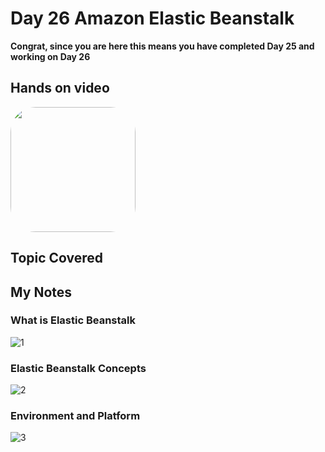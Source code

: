 # Day 26 Amazon Elastic Beanstalk

**Congrat, since you are here this means you have completed Day 25 and working on Day 26**

## Hands on video
<a href="https://youtu.be/jV7R1TNKzks">
<img src="https://i3.ytimg.com/vi/jV7R1TNKzks/hqdefault.jpg" align="center" width="200" style="border-radius:40px" />
</a>

## Topic Covered

## My Notes

  ### What is Elastic Beanstalk
  ![1](https://user-images.githubusercontent.com/41295276/122647751-5ab8b300-d143-11eb-98b7-0a0206d391b8.jpeg)

  ### Elastic Beanstalk Concepts
  ![2](https://user-images.githubusercontent.com/41295276/122647752-5be9e000-d143-11eb-9d95-07c703a88342.jpeg)
  
  ### Environment and Platform
  ![3](https://user-images.githubusercontent.com/41295276/122647754-5d1b0d00-d143-11eb-9f9c-8cd6ea0cab95.jpeg)
